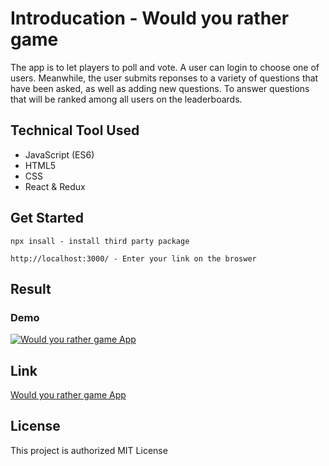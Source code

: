 # Introducation - Would you rather game

The app is to let players to poll and vote. A user can login to choose one of users. Meanwhile, the user submits reponses to a variety of questions that have been asked, as well as adding new questions. To answer questions that will be ranked among all users on the leaderboards. 


## Technical Tool Used

* JavaScript (ES6)
* HTML5
* CSS
* React & Redux

## Get Started

```
npx insall - install third party package
```

```
http://localhost:3000/ - Enter your link on the broswer
```

## Result

### Demo

[![Would you rather game App](https://user-images.githubusercontent.com/17351134/105187759-40c07780-5b87-11eb-9459-be94f616db5b.png)](https://youtu.be/4hBVIb3rV54)

## Link 
[Would you rather game App](https://wouldyourather-seven.vercel.app)

## License

This project is authorized MIT License
